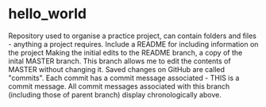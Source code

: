 # hello_world
Repository used to organise a practice project, can contain folders and files - anything a project requires. Include a README for including information on the project
Making the initial edits to the README branch, a copy of the inital MASTER branch. This branch allows me to edit the contents of MASTER without changing it. Saved changes on GitHub are called "commits". Each commit has a commit message associated - THIS is a commit message. All commit messages associated with this branch (including those of parent branch) display chronologically above.
